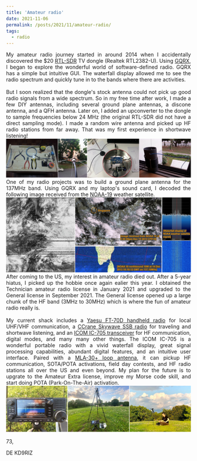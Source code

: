 ```yaml
---
title: 'Amateur radio'
date: 2021-11-06
permalink: /posts/2021/11/amateur-radio/
tags:
  - radio
---
```


<div style="text-align: justify">
My amateur radio journey started in around 2014 when I accidentally discovered the $20 <a href="https://www.rtl-sdr.com/">RTL-SDR</a> TV dongle (Realtek RTL2382-U). Using <a href="https://gqrx.dk/">GQRX</a>, I began to explore the wonderful world of software-defined radio. GQRX has a simple but intuitive GUI. The waterfall display allowed me to see the radio spectrum and quickly tune in to the bands where there are activities.
</div><br>

<div style="text-align: justify">
But I soon realized that the dongle's stock antenna could not pick up good radio signals from a wide spectrum. So in my free time after work, I made a few DIY antennas, including several ground plane antennas, a discone antenna, and a QFH antenna. Later on, I added an upconverter to the dongle to sample frequencies below 24 MHz (the original RTL-SDR did not have a direct sampling mode). I made a random wire antenna and picked up HF radio stations from far away. That was my first experience in shortwave listening!
</div>
<img src="https://github.com/uncertaingraph/me/blob/85d42f49c4e05d23c49759c7f7c6b5bbccef08b9/images/build-antenna.png?raw=true"> <br>

<div style="text-align: justify">
One of my radio projects was to build a ground plane antenna for the 137MHz band. Using GQRX and my laptop's sound card, I decoded the following image received from the <a href="https://en.wikipedia.org/wiki/NOAA-19">NOAA-19</a> weather satellite.
</div>
<img src="https://github.com/uncertaingraph/me/blob/85d42f49c4e05d23c49759c7f7c6b5bbccef08b9/images/NOAA.png?raw=true"> <br>

<div style="text-align: justify">
After coming to the US, my interest in amateur radio died out. After a 5-year hiatus, I picked up the hobbie once again ealier this year. I obtained the Technician amateur radio license in January 2021 and upgraded to the General license in September 2021. The General license opened up a large chunk of the HF band (3MHz to 30MHz) which is where the fun of amateur radio really is. 
</div><br>

<div style="text-align: justify">
My current shack includes a <a href="https://www.yaesu.com/indexVS.cfm?cmd=DisplayProducts&ProdCatID=249&encProdID=7CDB93B02164B1FB036530FBD7D37F1A&DivisionID=65&isArchived=0">Yaesu FT-70D handheld radio</a> for local UHF/VHF communication, a <a href="https://ccrane.com/cc-skywave-ssb-am-fm-shortwave-weather-vhf-aviation-and-ssb-bands-portable-travel-radio/">CCrane Skywave SSB radio</a> for traveling and shortwave listening, and an <a href="https://icomamerica.com/en/products/amateur/handheld/705/default.aspx">ICOM IC-705 transceiver</a> for HF communication, digital modes, and many many other things. The ICOM IC-705 is a wonderful portable radio with a vivid waterfall display, great signal processing capabilities, abundant digital features, and an intuitive user interface. Paired with a <a href="https://swling.com/blog/2019/07/mla-30-loop-antenna-unboxing-video/">MLA-30+ loop antenna</a>, it can pickup HF communication, SOTA/POTA activations, field day contests, and HF radio stations all over the US and even beyond. My plan for the future is to upgrate to the Amateur Extra license, improve my Morse code skill, and start doing POTA (Park-On-The-Air) activation. 
</div>
<img src="https://github.com/uncertaingraph/me/blob/85d42f49c4e05d23c49759c7f7c6b5bbccef08b9/images/ICOM-IC-705.png?raw=true"> <br>

73,

DE KD9RIZ
